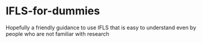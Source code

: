 # IFLS-for-dummies
Hopefully a friendly guidance to use IFLS that is easy to understand even by people who are not familiar with research
